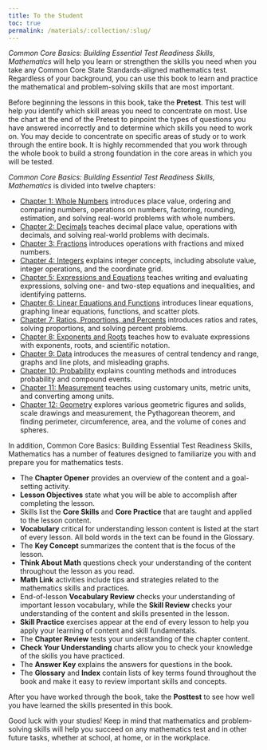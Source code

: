 ```yaml
---
title: To the Student
toc: true
permalink: /materials/:collection/:slug/
---
```

*Common Core Basics: Building Essential Test Readiness Skills, Mathematics* will help you learn or strengthen the skills you need when you take any Common Core State Standards-aligned mathematics test. Regardless of your background, you can use this book to learn and practice the mathematical and problem-solving skills that are most important.

Before beginning the lessons in this book, take the **Pretest**. This test will help you identify which skill areas you need to concentrate on most. Use the chart at the end of the Pretest to pinpoint the types of questions you have answered incorrectly and to determine which skills you need to work on. You may decide to concentrate on specific areas of study or to work through the entire book. It is highly recommended that you work through the whole book to build a strong foundation in the core areas in which you will be tested.

*Common Core Basics: Building Essential Test Readiness Skills, Mathematics* is divided into twelve chapters:

 * [Chapter 1: Whole Numbers](chapter-1) introduces place value, ordering and comparing numbers, operations on numbers, factoring, rounding, estimation, and solving real-world problems with whole numbers.
 * [Chapter 2: Decimals](chapter-2) teaches decimal place value, operations with decimals, and solving real-world problems with decimals.
 * [Chapter 3: Fractions](chapter-3) introduces operations with fractions and mixed numbers.
 * [Chapter 4: Integers](chapter-4) explains integer concepts, including absolute value, integer operations, and the coordinate grid.
 * [Chapter 5: Expressions and Equations](chapter-5) teaches writing and evaluating expressions, solving one- and two-step equations and inequalities, and identifying patterns.
 * [Chapter 6: Linear Equations and Functions](chapter-6) introduces linear equations, graphing linear equations, functions, and scatter plots.
 * [Chapter 7: Ratios, Proportions, and Percents](chapter-7) introduces ratios and rates, solving proportions, and solving percent problems.
 * [Chapter 8: Exponents and Roots](chapter-8) teaches how to evaluate expressions with exponents, roots, and scientific notation.
 * [Chapter 9: Data](chapter-9) introduces the measures of central tendency and range, graphs and line plots, and misleading graphs.
 * [Chapter 10: Probability](chapter-10) explains counting methods and introduces probability and compound events.
 * [Chapter 11: Measurement](chapter-11) teaches using customary units, metric units, and converting among units.
 * [Chapter 12: Geometry](chapter-12) explores various geometric figures and solids, scale drawings and measurement, the Pythagorean theorem, and finding perimeter, circumference, area, and the volume of cones and spheres.

In addition, Common Core Basics: Building Essential Test Readiness Skills, Mathematics has a number of features designed to familiarize you with and prepare you for mathematics tests.

 * The **Chapter Opener** provides an overview of the content and a goal-setting activity.
 * **Lesson Objectives** state what you will be able to accomplish after completing the lesson.
 * Skills list the **Core Skills** and **Core Practice** that are taught and applied to the lesson content.
 * **Vocabulary** critical for understanding lesson content is listed at the start of every lesson. All bold words in the text can be found in the Glossary.
 * The **Key Concept** summarizes the content that is the focus of the lesson.
 * **Think About Math** questions check your understanding of the content throughout the lesson as you read.
 * **Math Link** activities include tips and strategies related to the mathematics skills and practices.
 * End-of-lesson **Vocabulary Review** checks your understanding of important lesson vocabulary, while the **Skill Review** checks your understanding of the content and skills presented in the lesson.
 * **Skill Practice** exercises appear at the end of every lesson to help you apply your learning of content and skill fundamentals.
 * The **Chapter Review** tests your understanding of the chapter content.
 * **Check Your Understanding** charts allow you to check your knowledge of the skills you have practiced.
 * The **Answer Key** explains the answers for questions in the book.
 * The **Glossary** and **Index** contain lists of key terms found throughout the book and make it easy to review important skills and concepts.

After you have worked through the book, take the **Posttest** to see how well you have learned the skills presented in this book.

Good luck with your studies! Keep in mind that mathematics and problem-solving skills will help you succeed on any mathematics test and in other future tasks, whether at school, at home, or in the workplace.